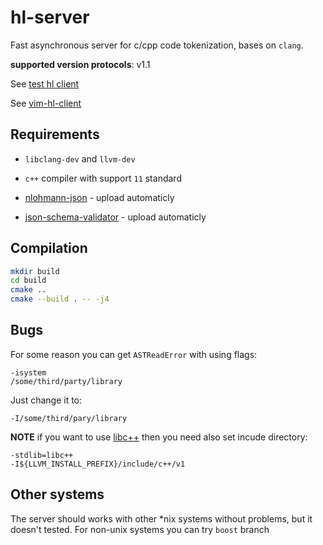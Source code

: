 # hl-server

Fast asynchronous server for c/cpp code tokenization, bases on `clang`.

__supported version protocols__: v1.1

See [test hl client](example/simple_hl_client)

See [vim-hl-client](https://github.com/andrejlevkovitch/vim-hl-client)

## Requirements

- `libclang-dev` and `llvm-dev`

- `c++` compiler with support `11` standard

- [nlohmann-json](https://github.com/nlohmann/json) - upload automaticly

- [json-schema-validator](https://github.com/pboettch/json-schema-validator) - upload automaticly


## Compilation

```sh
mkdir build
cd build
cmake ..
cmake --build . -- -j4
```


## Bugs

For some reason you can get `ASTReadError` with using flags:

```
-isystem
/some/third/party/library
```

Just change it to:

```
-I/some/third/pary/library
```


__NOTE__ if you want to use [libc++](https://libcxx.llvm.org/docs/UsingLibcxx.html)
then you need also set incude directory:

```
-stdlib=libc++
-I${LLVM_INSTALL_PREFIX}/include/c++/v1
```

## Other systems

The server should works with other *nix systems without problems, but it doesn't
tested. For non-unix systems you can try `boost` branch
